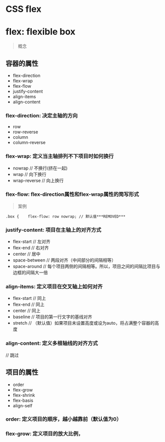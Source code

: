 # CSS flex

# flex: flexible box

> 概念

## 容器的属性

- flex-direction
- flex-wrap
- flex-flow
- justify-content
- align-items
- align-content

### flex-direction: 决定主轴的方向

- row
- row-reverse
- column
- column-reverse

### flex-wrap: 定义当主轴排列不下项目时如何换行

- nowrap // 不换行(挤在一起)
- wrap // 向下换行
- wrap-reverse // 向上换行

### flex-flow: flex-direction属性和flex-wrap属性的简写形式

> 案例

```
.box {    flex-flow: row nowrap; // 默认值***REMOVED***
```

### justify-content: 项目在主轴上的对齐方式

- flex-start // 左对齐
- flex-end // 右对齐
- center // 居中
- space-between // 两段对齐（中间部分的间隔相等）
- space-around // 每个项目两侧的间隔相等。所以，项目之间的间隔比项目与边框的间隔大一倍

### align-items: 定义项目在交叉轴上如何对齐

- flex-start // 同上
- flex-end // 同上
- center // 同上
- baseline // 项目的第一行文字的基线对齐
- stretch // （默认值）如果项目未设置高度或设为auto，将占满整个容器的高度

### align-content: 定义多根轴线的对齐方式

// 跳过

## 项目的属性

- order
- flex-grow
- flex-shrink
- flex-basis
- align-self

### order: 定义项目的顺序，越小越靠前（默认值为0）

### flex-grow: 定义项目的放大比例，